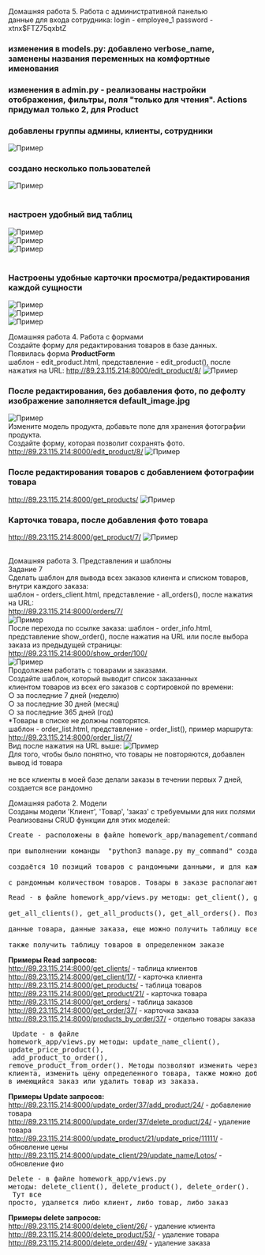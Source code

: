 Домашняя работа 5. Работа с административной панелью <br>
данные для входа сотрудника:
login - employee_1
password - xtnx$FTZ75qxbtZ
### изменения в models.py: добавлено verbose_name, заменены названия переменных на комфортные именования
### изменения в admin.py - реализованы настройки отображения, фильтры, поля "только для чтения". Actions придумал только 2, для Product
### добавлены группы админы, клиенты, сотрудники
![Пример](images/admin_django/admin_groups.png) <br>
### создано несколько пользователей
![Пример](images/admin_django/admin_users.png) <br> <br>

### настроен удобный вид таблиц
![Пример](images/admin_django/admin_clients.png) <br>
![Пример](images/admin_django/admin_orders.png) <br>
![Пример](images/admin_django/admin_products.png) <br> <br>

### Настроены удобные карточки просмотра/редактирования каждой сущности
![Пример](images/admin_django/admin_client.png) <br>
![Пример](images/admin_django/admin_order.png) <br>
![Пример](images/admin_django/admin_product.png) <br>



Домашняя работа 4. Работа с формами <br>
Создайте форму для редактирования товаров в базе
данных. <br>
Появилась форма **ProductForm** <br>
шаблон - edit_product.html, представление - edit_product(), после нажатия на URL:
http://89.23.115.214:8000/edit_product/8/
![Пример](images/edit_product.png) <br>
### После редактирования, без добавления фото, по дефолту изображение заполняется default_image.jpg
![Пример](images/products_without_image.png) <br>
Измените модель продукта, добавьте поле для хранения
фотографии продукта. <br>
Создайте форму, которая позволит сохранять фото. <br>
http://89.23.115.214:8000/edit_product/8/
![Пример](images/edit_product.png) <br>
### После редактирования товаров с добавлением фотографии товара
http://89.23.115.214:8000/get_products/
![Пример](images/all_products.png) <br> 
### Карточка товара, после добавления фото товара
http://89.23.115.214:8000/get_product/7/
![Пример](images/product.png)<br> <br>



Домашняя работа 3. Представления и шаблоны <br>
Задание 7 <br>
Сделать шаблон для вывода всех заказов клиента и списком товаров, внутри каждого заказа: <br>
шаблон - orders_client.html, представление - all_orders(), после нажатия на URL: <br>
http://89.23.115.214:8000/orders/7/ <br>
![Пример](images/orders_client.png) <br>
После перехода по ссылке заказа: шаблон - order_info.html, представление show_order(), 
после нажатия на URL или после выбора заказа из предыдущей страницы: <br>
http://89.23.115.214:8000/show_order/100/ <br>
![Пример](images/order_100.png) <br>
Продолжаем работать с товарами и заказами. <br>
Создайте шаблон, который выводит список заказанных <br>
клиентом товаров из всех его заказов с сортировкой по
времени: <br>
○ за последние 7 дней (неделю) <br>
○ за последние 30 дней (месяц) <br>
○ за последние 365 дней (год) <br>
*Товары в списке не должны повторятся. <br>
шаблон - order_list.html, представление -  order_list(), пример маршрута: <br>
http://89.23.115.214:8000/order_list/7/ <br>
Вид после нажатия на URL выше:
![Пример](images/view.png) <br>
Для того, чтобы было понятно, что товары не повторяются, добавлен вывод id товара <br><br>
не все клиенты в моей базе делали заказы в течении первых 7 дней, создается все рандомно

Домашняя работа 2. Модели <br>
Созданы модели 'Клиент', 'Товар', 'заказ' с требуемыми для них полями <br>
Реализованы CRUD функции для этих моделей: <br>
<pre>Create - расположены в файле homework_app/management/commands/my_command.py <br>
при выполнении команды  "python3 manage.py my_command" создаётся 10 клиентов с рандомными данными, <br>
создаётся 10 позиций товаров с рандомными данными, и для каждого клиента создается 1 заказ,  <br>
с рандомным количеством товаров. Товары в заказе располагаются в связующей таблице order.products <br></pre>
<pre>Read - в файле homework_app/views.py методы: get_client(), get_product(), get_order(), products_by_order(), <br>
get_all_clients(), get_all_products(), get_all_orders(). Позволяют через url получить данные клиента,  <br>
данные товара, данные заказа, еще можно получить таблицу всех клиентов или всех товаров или всех заказов.  <br>
также получить таблицу товаров в определенном заказе <br></pre>
**Примеры Read запросов:** <br>
http://89.23.115.214:8000/get_clients/  - таблица клиентов <br>
http://89.23.115.214:8000/get_client/17/  - карточка клиента <br>
http://89.23.115.214:8000/get_products/  - таблица товаров <br>
http://89.23.115.214:8000/get_product/21/  - карточка товара <br>
http://89.23.115.214:8000/get_orders/  - таблица заказов <br>
http://89.23.115.214:8000/get_order/37/  - карточка заказа <br>
http://89.23.115.214:8000/products_by_order/37/  - отдельно товары заказа <br>
    <pre> Update - в файле homework_app/views.py методы: update_name_client(), update_price_product(),  <br>
add_product_to_order(), remove_product_from_order(). Методы позволяют изменить через url: имя клиента, 
изменить цену определенного товара, также можно добавить товар в имеющийся заказ или удалить товар из заказа. <br></pre>
**Примеры Update запросов:** <br>
http://89.23.115.214:8000/update_order/37/add_product/24/  - добавление товара <br>
http://89.23.115.214:8000/update_order/37/delete_product/24/  - удаление товара <br>
http://89.23.115.214:8000/update_product/21/update_price/11111/  - обновление цены <br>
http://89.23.115.214:8000/update_client/29/update_name/Lotos/  - обновление фио <br>
    <pre>Delete - в файле homework_app/views.py методы: delete_client(), delete_product(), delete_order(). <br>
Тут все просто, удаляется либо клиент, либо товар, либо заказ <br></pre>
    **Примеры delete запросов:** <br>
http://89.23.115.214:8000/delete_client/26/  - удаление клиента <br>
http://89.23.115.214:8000/delete_product/53/  - удаление товара <br>
http://89.23.115.214:8000/delete_order/49/  - удаление заказа <br>